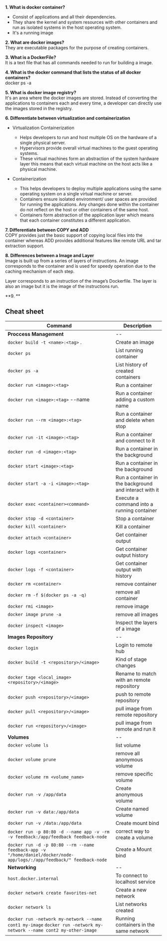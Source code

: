 **1. What is docker container?**
- Consist of applications and all their dependencies.
- They share the kernel and system resources with other containers and run as isolated systems in the host operating system.
- It's a running image
  
**2. What are docker images?**  
They are executable packages for the purpose of creating containers.

**3. What is a DockerFile?**  
It is a text file that has all commands needed to run for building a image.

**4. What is the docker command that lists the status of all docker containers?**  
docker ps -a


**5. What is docker image registry?**   
It's an area where the docker images are stored. Instead of converting the applications to containers each and every time, a developer can directly use the images stored in the registry.

**6. Differentiate between virtualization and containerization**
- Virtualization 	Containerization
    - Helps developers to run and host multiple OS on the hardware of a single physical server.	
    - Hypervisors provide overall virtual machines to the guest operating systems. 
    - These virtual machines form an abstraction of the system hardware layer this means that each virtual machine on the host acts like a physical machine.

- Containerization
    - This helps developers to deploy multiple applications using the same operating system on a single virtual machine or server.
    - Containers ensure isolated environment/ user spaces are provided for running the applications. Any changes done within the container do not reflect on the host or other containers of the same host.
    - Containers form abstraction of the application layer which means that each container constitutes a different application.  

**7. Differentiate between COPY and ADD**  
COPY provides just the basic support of copying local files into the container whereas ADD provides additional features like remote URL and tar extraction support.

**8. Differences between a Image and Layer**  
Image is built up from a series of layers of instructions. An image corresponds to the container and is used for speedy operation due to the caching mechanism of each step.

Layer corresponds to an instruction of the image’s Dockerfile. The layer is also an image but it is the image of the instructions run.

**9. **

## Cheat sheet ##
| Command | Description |
| --- | --- |
| **Proccess Management** |--
| `docker build -t <name>:<tag>` . | Create an image |
| `docker ps` | List running container |
| `docker ps -a` | List history of created containers |
| `docker run <image>:<tag>` | Run a container |
| `docker run <image>:<tag>` --name <name> | Run a container adding a custom name |
| `docker run --rm <image>:<tag>` | Run a container and delete when stop |
| `docker run -it <image>:<tag>` | Run a container and connect to it |
| `docker run -d <image>:<tag>` | Run a container in the background |
| `docker start <image>:<tag>` | Run a container in the background |
| `docker start -a -i <image>:<tag>` | Run a container in the background and interact with it |
| `docker exec <container><command>` | Execute a command into a running container  |
| `docker stop -d <container>` | Stop a container |
| `docker kill <container>` | Kill a container |
| `docker attach <container>` | Get container output |
| `docker logs <container>` | Get container output history |
| `docker logs -f <container>` | Get container output with history |
| `docker rm <container>` | remove container |
| `docker rm -f $(docker ps -a -q)` | remove all container |
| `docker rmi <image>` | remove image |
| `docker image prune -a` | remove all images |
| `docker inspect <image>` | Inspect the layers of a image |
| **Images Repository** |--
| `docker login` | Login to remote hub |
| `docker build -t <repository>/<image>` | Kind of stage changes |
| `docker tage <local_image> <repository>/<image>` | Rename to match with an remote repository |
| `docker push <repository>/<image>` | push to remote repository |
| `docker pull <repository>/<image>` | pull image from remote repository |
| `docker run <repository>/<image>` | pull image from remote and run it |
| **Volumes** |--
| `docker volume ls` | list volume |
| `docker volume prune` | remove all anonymous volume |
| `docker volume rm <volume_name>` | remove specific volume |
| `docker run -v /app/data` | Create anonymous volume |
| `docker run -v data:/app/data` | Create named volume |
| `docker run -v /data:/app/data` | Create mount bind |
| `docker run -p 80:80 -d --name app -v -rm -v feedback:/app/feedback feedback-node`| correct way to create a volume
| `docker run -d -p 80:80 --rm --name feedback-app -v "/home/daniel/docker/node-app/logs/:/app/feedback/" feedback-node` | Create a Mount bind |
| **Networking** |--  
| `host.docker.internal` | To connect to localhost service |
| `docker network create favorites-net` | Create a new network |
| `docker network ls` | List networks created |
| `docker run -network my-network --name cont1 my-image` `docker run -network my-network --name cont2 my-other-image` | Running containers in the same network |
  
  


